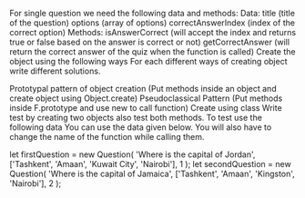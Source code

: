 For single question we need the following data and methods:
Data:
title (title of the question)
options (array of options)
correctAnswerIndex (index of the correct option)
Methods:
isAnswerCorrect (will accept the index and returns true or false based on the answer is correct or not)
getCorrectAnswer (will return the correct answer of the quiz when the function is called)
Create the object using the following ways
For each different ways of creating object write different solutions.

Prototypal pattern of object creation (Put methods inside an object and create object using Object.create)
Pseudoclassical Pattern (Put methods inside F.prototype and use new to call function)
Create using class
Write test by creating two objects also test both methods.
To test use the following data
You can use the data given below. You will also have to change the name of the function while calling them.

let firstQuestion = new Question(
  'Where is the capital of Jordan',
  ['Tashkent', 'Amaan', 'Kuwait City', 'Nairobi'],
  1
);
let secondQuestion = new Question(
  'Where is the capital of Jamaica',
  ['Tashkent', 'Amaan', 'Kingston', 'Nairobi'],
  2
);